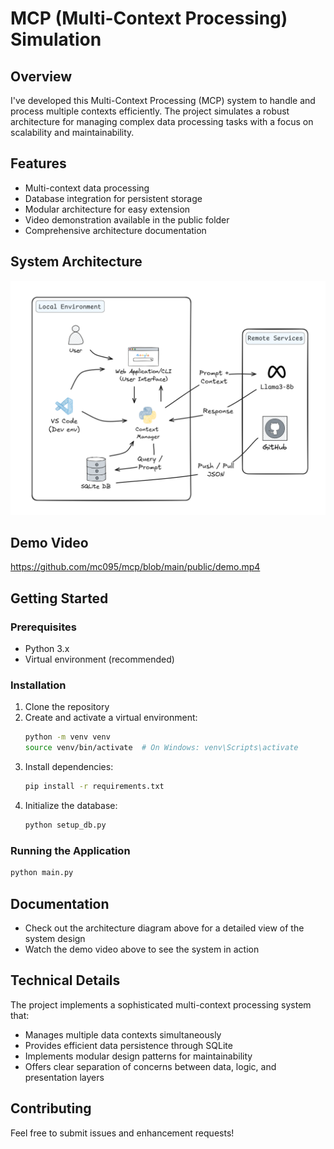 # MCP (Multi-Context Processing) Simulation

## Overview
I've developed this Multi-Context Processing (MCP) system to handle and process multiple contexts efficiently. The project simulates a robust architecture for managing complex data processing tasks with a focus on scalability and maintainability.

## Features
- Multi-context data processing
- Database integration for persistent storage
- Modular architecture for easy extension
- Video demonstration available in the public folder
- Comprehensive architecture documentation



## System Architecture
![System Architecture](public/arch.png)

## Demo Video
https://github.com/mc095/mcp/blob/main/public/demo.mp4

## Getting Started

### Prerequisites
- Python 3.x
- Virtual environment (recommended)

### Installation
1. Clone the repository
2. Create and activate a virtual environment:
   ```bash
   python -m venv venv
   source venv/bin/activate  # On Windows: venv\Scripts\activate
   ```
3. Install dependencies:
   ```bash
   pip install -r requirements.txt
   ```
4. Initialize the database:
   ```bash
   python setup_db.py
   ```

### Running the Application
```bash
python main.py
```

## Documentation
- Check out the architecture diagram above for a detailed view of the system design
- Watch the demo video above to see the system in action

## Technical Details
The project implements a sophisticated multi-context processing system that:
- Manages multiple data contexts simultaneously
- Provides efficient data persistence through SQLite
- Implements modular design patterns for maintainability
- Offers clear separation of concerns between data, logic, and presentation layers

## Contributing
Feel free to submit issues and enhancement requests!

